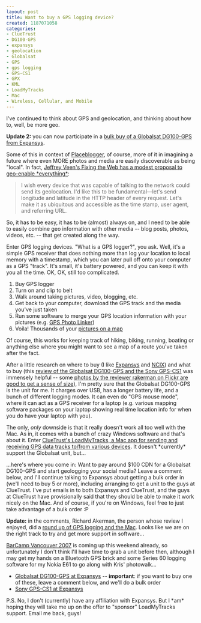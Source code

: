 ```yaml
--- 
layout: post
title: Want to buy a GPS logging device?
created: 1187071058
categories: 
- ClueTrust
- DG100-GPS
- expansys
- geolocation
- Globalsat
- GPS
- gps logging
- GPS-CS1
- GPX
- KML
- LoadMyTracks
- Mac
- Wireless, Cellular, and Mobile
---
```

<p>I've continued to think about GPS and geolocation, and thinking about how to, well, be more geo.</p>

<p><strong>Update 2:</strong> you can now participate in a <a href="http://bmannconsulting.com/blog/bmann/bulk-buy-globalsat-dg100-gps-through-expansys">bulk buy of a Globalsat DG100-GPS from Expansys</a>.</p>

<p>Some of this in context of <a href="http://placeblogger.com">Placeblogger</a>, of course, more of it in imagining a future where even MORE photos and media are easily discoverable as being "local". In fact, <a href="http://www.veen.com/jeff/archives/000971.html">Jeffrey Veen's Fixing the Web has a modest proposal to geo-enable *everything*</a>:</p>

<blockquote cite="http://www.veen.com/jeff/archives/000971.html">
I wish every device that was capable of talking to the network could send its geolocation. I'd like this to be fundamental—let's send longitude and latitude in the HTTP header of every request. Let's make it as ubiquitous and accessible as the time stamp, user agent, and referring URL. 
</blockquote>

<p>So, it has to be easy, it has to be (almost) always on, and I need to be able to easily combine geo information with other media -- blog posts, photos, videos, etc. -- that get created along the way.</p>

<p>Enter GPS logging devices. "What is a GPS logger?", you ask. Well, it's a simple GPS receiver that does nothing more than log your location to local memory with a timestamp, which you can later pull off onto your computer as a GPS "track". It's small, it's battery powered, and you can keep it with you all the time. OK, OK, still too complicated.</p>

<ol>
<li>Buy GPS logger</li>
<li>Turn on and clip to belt</li>
<li>Walk around taking pictures, video, blogging, etc.</li>
<li>Get back to your computer, download the GPS track and the media you've just taken</li>
<li>Run some software to merge your GPS location information with your pictures (e.g. <a href="http://oregonstate.edu/~earlyj/gpsphotolinker/">GPS Photo Linker</a>)</li>
<li>Voila! Thousands of your <a href="http://flickr.com/map">pictures on a map</a></li>
</ol>

<p>Of course, this works for keeping track of hiking, biking, running, boating or anything else where you might want to see a map of a route you've taken after the fact.</p>

<p>After a little research on where to buy (I like <a href="http://www.expansys.ca">Expansys</a> and <a href="http://www.ncix.com">NCIX</a>) and what to buy (this <a href="http://scilib.typepad.com/science_library_pad/2007/05/dg100_gps_logge.html">review  of the Globalsat DG100-GPS and the Sony GPS-CS1</a> was immensely helpful -- some <a href="http://www.flickr.com/photos/rakerman/486497603/in/photostream/">photos by the reviewer rakerman on Flickr are good to get a sense of size</a>), I'm pretty sure that the Globalsat DG100-GPS is the unit for me. It charges over USB, has a longer battery life, and a bunch of different logging modes. It can even do "GPS mouse mode", where it can act as a GPS receiver for a laptop (e.g. various mapping software packages on your laptop showing real time location info for when you do have your laptop with you).</p>

<p>The only, <em>only</em> downside is that it really doesn't work all too well with the Mac. As in, it comes with a bunch of crazy Windows software and that's about it. Enter <a href="http://www.cluetrust.com/LoadMyTracks.html">ClueTrust's LoadMyTracks, a Mac app for sending and receiving GPS data tracks to/from various devices</a>. It doesn't *currently* support the Globalsat unit, but...</p>

<p>...here's where you come in: Want to pay around $100 CDN for a Globalsat DG100-GPS and start geologging your social media? Leave a comment below, and I'll continue talking to Expansys about getting a bulk order in (we'll need to buy 5 or more), including arranging to get a unit to the guys at ClueTrust. I've put emails in to both Expansys and ClueTrust, and the guys at ClueTrust have provisionally said that they should be able to make it work nicely on the Mac. And of course, if you're on Windows, feel free to just take advantage of a bulk order :P</p>

<p><strong>Update:</strong> in the comments, Richard Akerman, the person whose review I enjoyed, did a <a href="http://scilib.typepad.com/science_library_pad/2007/08/gps-loggers-and.html">round up of GPS logging and the Mac</a>. Looks like we are on the right track to try and get more support in software...</p>
<!--break-->
<p><a href="http://barcamp.org/BarCampVancouver2007">BarCamp Vancouver 2007</a> is coming up this weekend already, so unfortunately I don't think I'll have time to grab a unit before then, although I may get my hands on a Bluetooth GPS brick and some Series 60 logging software for my Nokia E61 to go along with Kris' photowalk...</p>

<ul>
<li><a href="http://www.expansys.ca/d.aspx?i=149006">Globalsat DG100-GPS at Expansys</a> -- <strong>important</strong>: if you want to buy one of these, leave a comment below, and we'll do a bulk order</li>
<li><a href="http://www.expansys.ca/p.aspx?i=147273">Sony GPS-CS1 at Expansys</a></li>
</ul>

<p>P.S. No, I don't (currently) have any affiliation with Expansys. But I *am* hoping they will take me up on the offer to "sponsor" LoadMyTracks support. Email me back, guys!</p>
